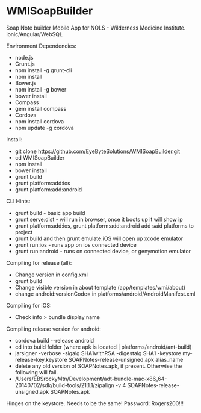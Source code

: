 WMISoapBuilder
==============

Soap Note builder Mobile App for NOLS - Wilderness Medicine Institute. ionic/Angular/WebSQL

Environment Dependencies:
- node.js
- Grunt.js
 - npm install -g grunt-cli
 - npm install
- Bower.js
 - npm install -g bower
 - bower install
- Compass 
 - gem install compass
- Cordova
 - npm install cordova
 - npm update -g cordova
 
Install:
- git clone https://github.com/EyeByteSolutions/WMISoapBuilder.git
- cd WMISoapBuilder
- npm install
- bower install
- grunt build
- grunt platform:add:ios
- grunt platform:add:android

CLI Hints:
- grunt build - basic app build
- grunt serve:dist  -  will run in browser, once it boots up it will show ip
- grunt platform:add:ios, grunt platform:add:android add said platforms to project
- grunt build and then grunt emulate:iOS will open up xcode emulator
- grunt run:ios - runs app on ios connected device
- grunt run:android - runs on connected device, or genymotion emulator

Compiling for release (all):
- Change version in config.xml
- grunt build
- Change visible version in about template (app/templates/wmi/about)
- change android:versionCode= in platforms/android/AndroidManifest.xml

Compiling for iOS:
- Check info > bundle display name

Compiling release version for android:
- cordova build --release android
- cd into build folder (where apk is located | platforms/android/ant-build)
- jarsigner -verbose -sigalg SHA1withRSA -digestalg SHA1 -keystore my-release-key.keystore SOAPNotes-release-unsigned.apk alias_name
- delete any old version of SOAPNotes.apk, if present. Otherwise the following will fail.
- /Users/EBSrockyMtn/Development/adt-bundle-mac-x86_64-20140702/sdk/build-tools/21.1.1/zipalign -v 4 SOAPNotes-release-unsigned.apk SOAPNotes.apk

Hinges on the keystore. Needs to be the same! Password: Rogers200!!!
